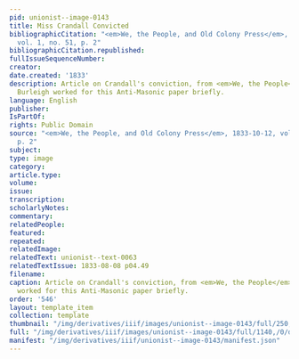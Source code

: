 ```yaml
---
pid: unionist--image-0143
title: Miss Crandall Convicted
bibliographicCitation: "<em>We, the People, and Old Colony Press</em>, 1833-10-12,
  vol. 1, no. 51, p. 2"
bibliographicCitation.republished: 
fullIssueSequenceNumber: 
creator: 
date.created: '1833'
description: Article on Crandall's conviction, from <em>We, the People</em>; Charles
  Burleigh worked for this Anti-Masonic paper briefly.
language: English
publisher: 
IsPartOf: 
rights: Public Domain
source: "<em>We, the People, and Old Colony Press</em>, 1833-10-12, vol. 1, no. 51,
  p. 2"
subject: 
type: image
category: 
article.type: 
volume: 
issue: 
transcription: 
scholarlyNotes: 
commentary: 
relatedPeople: 
featured: 
repeated: 
relatedImage: 
relatedText: unionist--text-0063
relatedTextIssue: 1833-08-08 p04.49
filename: 
caption: Article on Crandall's conviction, from <em>We, the People</em>; Charles Burleigh
  worked for this Anti-Masonic paper briefly.
order: '546'
layout: template_item
collection: template
thumbnail: "/img/derivatives/iiif/images/unionist--image-0143/full/250,/0/default.jpg"
full: "/img/derivatives/iiif/images/unionist--image-0143/full/1140,/0/default.jpg"
manifest: "/img/derivatives/iiif/unionist--image-0143/manifest.json"
---
```

